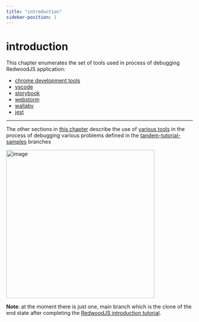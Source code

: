 ```yaml
---
title: "introduction"
sidebar-position: 1
---
```


# introduction

This chapter enumerates the set of tools used in process of debugging RedwoodJS application:

- [chrome development tools](https://rw-community.org/tools/introduction)
- [vscode](https://rw-community.org/tools/vscode)
- [storybook](https://rw-community.org/tools/storybook)
- [webstorm](https://rw-community.org/tools/webstorm)
- [wallaby](https://rw-community.org/tools/wallaby)
- [jest](https://rw-community.org/tools/jest)

---

The other sections in [this chapter](https://rw-community.org/debugging/introduction) describe the use of [various tools](https://rw-community.org/tools/introduction) in the process of debugging various problems defined in the [tandem-tutorial-samples](https://github.com/adriatic/tandem-tutorial-samples) branches

<img width="400" alt="image" src="https://user-images.githubusercontent.com/2712405/164252506-1c176aac-7103-43ee-ab86-ba36003d2e9f.png" />

**Note**: at the moment there is just one, main branch which is the  clone of the end state after completing the [RedwoodJS introduction tutorial](https://github.com/redwoodjs/redwood-tutorial).